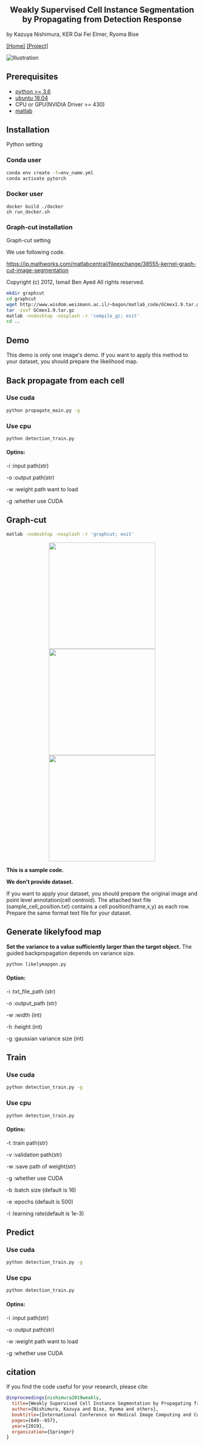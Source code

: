 <h2 align="center">Weakly Supervised Cell Instance Segmentation<br>by Propagating from Detection Response</h2>

by Kazuya Nishimura, KER Dai Fei Elmer, Ryoma Bise

[[Home]](http://human.ait.kyushu-u.ac.jp/~bise/researches-bise-CIA.html) [[Project]](https://naivete5656.github.io/WSISPDR/) 
<!-- [[Paper]](https://arxiv.org/pdf/1804.00880)  -->
<!-- [[Supp]](http://yzhou.work/PRM/Supplementary.pdf)  -->
<!-- [[Poster]](http://yzhou.work/PRM/Poster.pdf)  -->
<!-- [[Presentation]](https://www.youtube.com/embed/lNqXyJliVSo?start=4615&end=4850&autoplay=1&controls=0) -->

![Illustration](./image/proposed_method_overview.png)



## Prerequisites
- [python >= 3.6](https://www.python.org)
- [ubuntu 18.04](https://ubuntu.com/)
- CPU or GPU(NVIDIA Driver >= 430)
- [matlab](https://jp.mathworks.com/products/matlab.html)

## Installation

Python setting
### Conda user
```bash
conda env create -f=env_name.yml
conda activate pytorch
```

### Docker user
```besh
docker build ./docker
sh run_docker.sh
```
### Graph-cut installation
Graph-cut setting

We use following code.

https://jp.mathworks.com/matlabcentral/fileexchange/38555-kernel-graph-cut-image-segmentation

Copyright (c) 2012, Ismail Ben Ayed
All rights reserved.

```bash
mkdir graphcut 
cd graphcut
wget http://www.wisdom.weizmann.ac.il/~bagon/matlab_code/GCmex1.9.tar.gz
tar -zxvf GCmex1.9.tar.gz
matlab -nodesktop -nosplash -r 'compile_gc; exit'
cd ..
```


## Demo
This demo is only one image's demo.
If you want to apply this method to your dataset, you should prepare the likelihood map.

## Back propagate from each cell
### Use cuda
```bash
python propagate_main.py -g
```
### Use cpu
```bash
python detection_train.py 
```
#### Optins:
-i :input path(str)

-o :output path(str)

-w :weight path want to load

-g :whether use CUDA

## Graph-cut
```bash
matlab -nodesktop -nosplash -r 'graphcut; exit'
```

<div style="color:#0000FF" align="center">
 <img src="./image/test/ori/00000.png" width="280"/> <img src="./image/test/gt/00000.png" width="280"/><img src="./output/seg/result_bp/00000segbp.png" width="280"/>
</div>

**This is a sample code.**

**We don't provide dataset.**

If you want to apply your dataset, you should prepare the original image and point level annotation(cell centroid).
The attached text file (sample_cell_position.txt) contains a cell position(frame,x,y) as each row.
Prepare the same format text file for your dataset.



## Generate likelyfood map

**Set the variance to a value sufficiently larger than the target object.**
The guided backpropagation depends on variance size.

```bash
python likelymapgen.py 
```

#### Option:
-i :txt_file_path (str)

-o :output_path  (str)

-w :width (int)

-h :height (int)

-g :gaussian variance size (int)


## Train 
### Use cuda
```bash
python detection_train.py -g
```
### Use cpu
```bash
python detection_train.py 
```
#### Optins:
-t :train path(str)

-v :validation path(str)

-w :save path of weight(str)

-g :whether use CUDA

-b :batch size (default is 16)

-e :epochs (default is 500)

-l :learning rate(default is 1e-3)

## Predict
### Use cuda
```bash
python detection_train.py -g
```
### Use cpu
```bash
python detection_train.py 
```
#### Optins:
-i :input path(str) 

-o :output path(str)

-w :weight path want to load

-g :whether use CUDA

## citation

If you find the code useful for your research, please cite:
```bibtex
@inproceedings{nishimura2019weakly,
  title={Weakly Supervised Cell Instance Segmentation by Propagating from Detection Response},
  author={Nishimura, Kazuya and Bise, Ryoma and others},
  booktitle={International Conference on Medical Image Computing and Computer-Assisted Intervention},
  pages={649--657},
  year={2019},
  organization={Springer}
}
```
